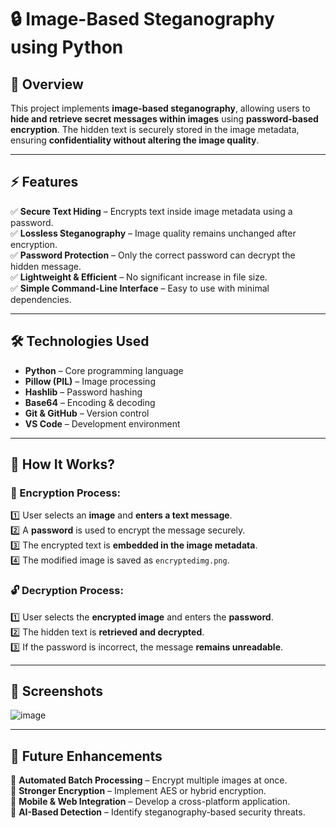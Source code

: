 # **🔒 Image-Based Steganography using Python**  

## **📌 Overview**  
This project implements **image-based steganography**, allowing users to **hide and retrieve secret messages within images** using **password-based encryption**. The hidden text is securely stored in the image metadata, ensuring **confidentiality without altering the image quality**.  

---

## **⚡ Features**  
✅ **Secure Text Hiding** – Encrypts text inside image metadata using a password.  
✅ **Lossless Steganography** – Image quality remains unchanged after encryption.  
✅ **Password Protection** – Only the correct password can decrypt the hidden message.  
✅ **Lightweight & Efficient** – No significant increase in file size.  
✅ **Simple Command-Line Interface** – Easy to use with minimal dependencies.  

---

## **🛠️ Technologies Used**  
- **Python** – Core programming language  
- **Pillow (PIL)** – Image processing  
- **Hashlib** – Password hashing  
- **Base64** – Encoding & decoding  
- **Git & GitHub** – Version control  
- **VS Code** – Development environment  

---

## **📜 How It Works?**  
### **🔐 Encryption Process:**  
1️⃣ User selects an **image** and **enters a text message**.  
2️⃣ A **password** is used to encrypt the message securely.  
3️⃣ The encrypted text is **embedded in the image metadata**.  
4️⃣ The modified image is saved as `encryptedimg.png`.  

### **🔓 Decryption Process:**  
1️⃣ User selects the **encrypted image** and enters the **password**.  
2️⃣ The hidden text is **retrieved and decrypted**.  
3️⃣ If the password is incorrect, the message **remains unreadable**.  

---

## **📸 Screenshots**  
![image](https://github.com/user-attachments/assets/63ef3cc3-350e-4f88-a0ea-eaebb459965e)

---

## **🎯 Future Enhancements**  
🚀 **Automated Batch Processing** – Encrypt multiple images at once.  
🔐 **Stronger Encryption** – Implement AES or hybrid encryption.  
📱 **Mobile & Web Integration** – Develop a cross-platform application.  
🤖 **AI-Based Detection** – Identify steganography-based security threats.  

